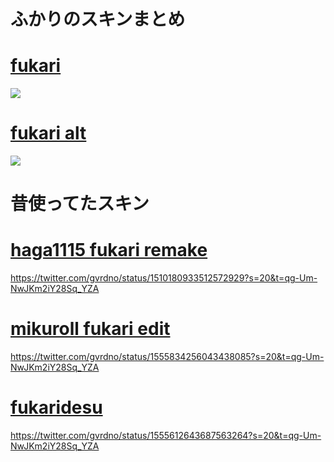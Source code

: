 # ふかりのスキンまとめ

# [fukari](https://cdn.discordapp.com/attachments/748293859057991794/1156088060430254080/Fukari.osk?ex=6513b268&is=651260e8&hm=172f4c976b74e11d8a4825ce8217136b1e2790678fb2672a3df1a099fd0b5cc1&)
![](https://cdn.discordapp.com/attachments/748293859057991794/1156086719842623519/screenshot017.jpg?ex=6513b129&is=65125fa9&hm=52c5f4ec9b9faa897f08b238f734576bcc101da0675d63443cd75956fd31254f&)

# [fukari alt](https://cdn.discordapp.com/attachments/748293859057991794/1156088071540977737/Fukari_alt.osk?ex=6513b26b&is=651260eb&hm=42c454c9c0d50b52e1f14186fad3f64ee43b8709aeb95e606377cc273dad5df5&)
![](https://cdn.discordapp.com/attachments/748293859057991794/1156086720199143524/screenshot021.jpg?ex=6513b129&is=65125fa9&hm=07890e3fa78c8caced3d0a5d9c511897e6726238547ebc9bb593c7bc3b6c8c83&)

# 昔使ってたスキン

# [haga1115 fukari remake](https://dl.dropboxusercontent.com/s/sqz2vr3muce6kmt/haga%20remake.osk)
https://twitter.com/gvrdno/status/1510180933512572929?s=20&t=qg-Um-NwJKm2iY28Sq_YZA

# [mikuroll fukari edit](https://cdn.discordapp.com/attachments/748293859057991794/1005415148439212032/77777_mikuroll.osk)
https://twitter.com/gvrdno/status/1555834256043438085?s=20&t=qg-Um-NwJKm2iY28Sq_YZA

# [fukaridesu](https://cdn.discordapp.com/attachments/748293859057991794/1005415170337689720/Fukaridesu.osk)
https://twitter.com/gvrdno/status/1555612643687563264?s=20&t=qg-Um-NwJKm2iY28Sq_YZA
